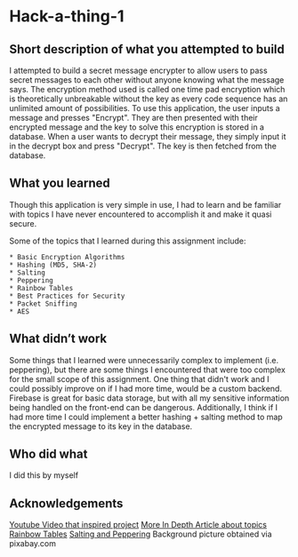 # Hack-a-thing-1
## Short description of what you attempted to build
I attempted to build a secret message encrypter to allow users to pass secret messages to each other without anyone knowing what the message says. The encryption method used is called one time pad encryption which is theoretically unbreakable without the key as every code sequence has an unlimited amount of possibilities. To use this application, the user inputs a message and presses "Encrypt". They are then presented with their encrypted message and the key to solve this encryption is stored in a database. When a user wants to decrypt their message, they simply input it in the decrypt box and press "Decrypt". The key is then fetched from the database.
## What you learned
Though this application is very simple in use, I had to learn and be familiar with topics I have never encountered to accomplish it and make it quasi secure.

Some of the topics that I learned during this assignment include:
	
    * Basic Encryption Algorithms
    * Hashing (MD5, SHA-2)
    * Salting
    * Peppering
    * Rainbow Tables
    * Best Practices for Security
    * Packet Sniffing
    * AES
    
## What didn’t work
Some things that I learned were unnecessarily complex to implement (i.e. peppering), but there are some things I encountered that were too complex for the small scope of this assignment. One thing that didn't work and I could possibly improve on if I had more time, would be a custom backend. Firebase is great for basic data storage, but with all my sensitive information being handled on the front-end can be dangerous. Additionally, I think if I had more time I could implement a better hashing + salting method to map the encrypted message to its key in the database. 
## Who did what 
I did this by myself
## Acknowledgements
[Youtube Video that inspired project](https://www.youtube.com/watch?v=R5LqOqaBYG8)
[More In Depth Article about topics](https://www.thesslstore.com/blog/difference-encryption-hashing-salting/)
[Rainbow Tables](https://www.lifewire.com/rainbow-tables-your-passwords-worst-nightmare-2487288)
[Salting and Peppering](https://medium.com/@berto168/salt-pepper-spice-up-your-hash-b48328caa2af)
Background picture obtained via pixabay.com
